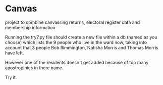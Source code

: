# Canvas
project to combine canvassing returns, electoral register data and membership information

Running the try7.py file should create a new file within a db (named as you choose) which lists the 9 people who live in the ward now, taking into account that 3 people Bob Rimmington, Natisha Morris and Thomas Morris have left.

However one of the residents doesn't get added because of too many apostropihies in there name.

Try it.
